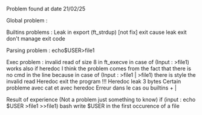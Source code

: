 Problem found at date 21/02/25

Global problem :

Builtins problems :
Leak in export (ft_strdup) [not fix]
exit cause leak
exit don't manage exit code

Parsing problem :
echo$USER>file1

Exec problem :
invalid read of size 8 in ft_execve in case of (Input  : >file1) works also if heredoc
  I think the problem comes from the fact that there is no cmd in the line because in case of (Input : >file1 | >file1) there is style the invalid read
Heredoc exit the program !!!
Heredoc leak 3 bytes
Certain probleme avec cat et avec heredoc
Erreur dans le cas ou builtins + |

Result of experience (Not a problem just something to know)
  if (input : echo $USER >file1 >>file1)
    bash write $USER in the first occurence of a file
